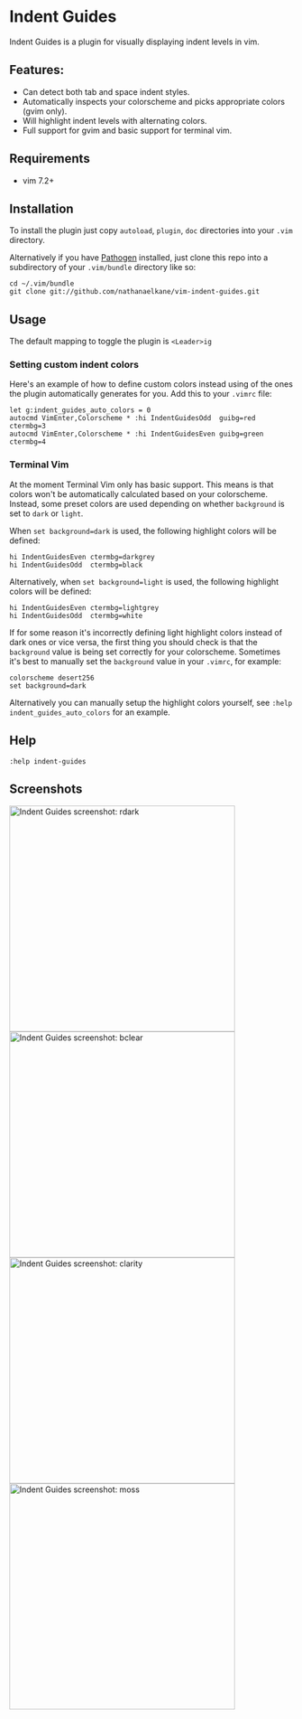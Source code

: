 # Indent Guides
Indent Guides is a plugin for visually displaying indent levels in vim.

## Features:
* Can detect both tab and space indent styles.
* Automatically inspects your colorscheme and picks appropriate colors (gvim only).
* Will highlight indent levels with alternating colors.
* Full support for gvim and basic support for terminal vim.

## Requirements
* vim 7.2+

## Installation
To install the plugin just copy `autoload`, `plugin`, `doc` directories into your `.vim` directory.

Alternatively if you have [Pathogen](http://www.vim.org/scripts/script.php?script_id=2332) installed, just clone this repo into a subdirectory of your `.vim/bundle` directory like so:

    cd ~/.vim/bundle
    git clone git://github.com/nathanaelkane/vim-indent-guides.git

## Usage
The default mapping to toggle the plugin is `<Leader>ig`

### Setting custom indent colors
Here's an example of how to define custom colors instead using of the ones the plugin automatically generates for you. Add this to your `.vimrc` file:

    let g:indent_guides_auto_colors = 0
    autocmd VimEnter,Colorscheme * :hi IndentGuidesOdd  guibg=red   ctermbg=3
    autocmd VimEnter,Colorscheme * :hi IndentGuidesEven guibg=green ctermbg=4

### Terminal Vim
At the moment Terminal Vim only has basic support. This means is that colors won't be automatically calculated based on your colorscheme. Instead, some preset colors are used depending on whether `background` is set to `dark` or `light`.

When `set background=dark` is used, the following highlight colors will be defined:

    hi IndentGuidesEven ctermbg=darkgrey
    hi IndentGuidesOdd  ctermbg=black

Alternatively, when `set background=light` is used, the following highlight colors will be defined:

    hi IndentGuidesEven ctermbg=lightgrey
    hi IndentGuidesOdd  ctermbg=white

If for some reason it's incorrectly defining light highlight colors instead of dark ones or vice versa, the first thing you should check is that the `background` value is being set correctly for your colorscheme. Sometimes it's best to manually set the `background` value in your `.vimrc`, for example:

    colorscheme desert256
    set background=dark

Alternatively you can manually setup the highlight colors yourself, see `:help indent_guides_auto_colors` for an example.

## Help
`:help indent-guides`

## Screenshots
<img src="https://dl.dropbox.com/u/1019520/vim-indent-guides/rdark.png" width="400" height="400" alt="Indent Guides screenshot: rdark" />
<img src="https://dl.dropbox.com/u/1019520/vim-indent-guides/bclear.png" width="400" height="400" alt="Indent Guides screenshot: bclear" />
<img src="https://dl.dropbox.com/u/1019520/vim-indent-guides/clarity.png" width="400" height="400" alt="Indent Guides screenshot: clarity" />
<img src="https://dl.dropbox.com/u/1019520/vim-indent-guides/moss.png" width="400" height="400" alt="Indent Guides screenshot: moss" />

